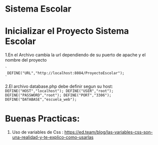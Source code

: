# Sistema Escolar

# Inicializar el Proyecto Sistema Escolar

 1.En el Archivo cambia la url dependiendo de su puerto de apache y el nombre del proyecto

	`
	 DEFINE("URL","http://localhost:8084/ProyectoEscolar");
	`
2.El archivo database.php debe definir segun su host:
 `
    DEFINE("HOST","localhost");
    DEFINE("USER","root");
    DEFINE("PASSWORD","root");
    DEFINE("PORT","3306");
    DEFINE("DATABASE","escuela_web");
`

# Buenas Practicas:

1. Uso de variables de Css : https://ed.team/blog/las-variables-css-son-una-realidad-y-te-explico-como-usarlas

